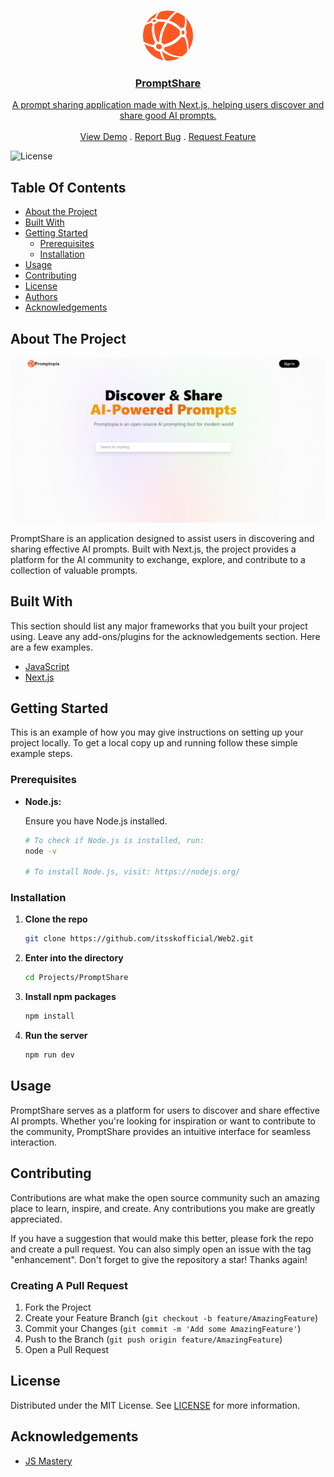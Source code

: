 <br/>
<p align="center">
    <a href="https://github.com/itsskofficial/Web2">
    <img src="public/assets/images/logo.svg" alt="Logo" width="80" height="80">

  <h3 align="center">PromptShare</h3>

  <p align="center">
A prompt sharing application made with Next.js, helping users discover and share good AI prompts.
    <br/>
    <br/>
    <a href="https://itsskofficial-prompt-share.vercel.app">View Demo</a>
    .
    <a href="https://github.com/itsskofficial/Web2/issues">Report Bug</a>
    .
    <a href="https://github.com/itsskofficial/Web2/issues">Request Feature</a>
  </p>
</p>

![License](https://img.shields.io/github/license/itsskofficial/Web2) 

## Table Of Contents

* [About the Project](#about-the-project)
* [Built With](#built-with)
* [Getting Started](#getting-started)
  * [Prerequisites](#prerequisites)
  * [Installation](#installation)
* [Usage](#usage)
* [Contributing](#contributing)
* [License](#license)
* [Authors](#authors)
* [Acknowledgements](#acknowledgements)

## About The Project

![Screen Shot](promptopia.png)

PromptShare is an application designed to assist users in discovering and sharing effective AI prompts. Built with Next.js, the project provides a platform for the AI community to exchange, explore, and contribute to a collection of valuable prompts.


## Built With

This section should list any major frameworks that you built your project using. Leave any add-ons/plugins for the acknowledgements section. Here are a few examples.

* [JavaScript](https://developer.mozilla.org/en-US/docs/Web/JavaScript)
* [Next.js](https://nextjs.org/)

## Getting Started

This is an example of how you may give instructions on setting up your project locally.
To get a local copy up and running follow these simple example steps.

### Prerequisites

* **Node.js:**
  
  Ensure you have Node.js installed.

  ```sh
  # To check if Node.js is installed, run:
  node -v

  # To install Node.js, visit: https://nodejs.org/


### Installation

1. **Clone the repo**

    ```sh
    git clone https://github.com/itsskofficial/Web2.git
    ```

2. **Enter into the directory**
    ```sh
    cd Projects/PromptShare
    ```

3. **Install npm packages**

    ```sh
    npm install
    ```
4. **Run the server**

   ```sh
   npm run dev
   
## Usage

PromptShare serves as a platform for users to discover and share effective AI prompts. Whether you're looking for inspiration or want to contribute to the community, PromptShare provides an intuitive interface for seamless interaction.

## Contributing

Contributions are what make the open source community such an amazing place to learn, inspire, and create. Any contributions you make are greatly appreciated.

If you have a suggestion that would make this better, please fork the repo and create a pull request. You can also simply open an issue with the tag "enhancement". Don't forget to give the repository a star! Thanks again!

### Creating A Pull Request

1. Fork the Project
2. Create your Feature Branch (`git checkout -b feature/AmazingFeature`)
3. Commit your Changes (`git commit -m 'Add some AmazingFeature'`)
4. Push to the Branch (`git push origin feature/AmazingFeature`)
5. Open a Pull Request

## License

Distributed under the MIT License. See [LICENSE](https://github.com/itsskofficial/Machine-Learning/blob/main/LICENSE.md) for more information.

## Acknowledgements

* [JS Mastery](https://www.jsmastery.pro/)
